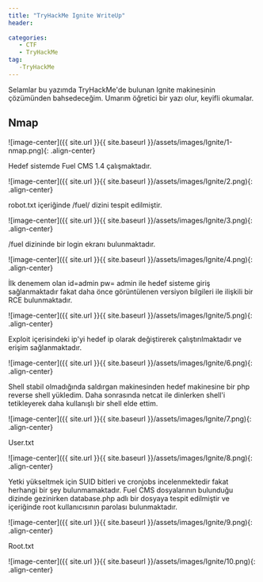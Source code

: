 ```yaml
---
title: "TryHackMe Ignite WriteUp"
header:
 
categories:
   - CTF
   - TryHackMe
tag:
   -TryHackMe
---
```


Selamlar bu yazımda TryHackMe'de bulunan Ignite makinesinin çözümünden bahsedeceğim. Umarım öğretici bir yazı olur, keyifli okumalar.

## Nmap 

![image-center]({{ site.url }}{{ site.baseurl }}/assets/images/Ignite/1-nmap.png){: .align-center}

Hedef sistemde Fuel CMS 1.4 çalışmaktadır.

![image-center]({{ site.url }}{{ site.baseurl }}/assets/images/Ignite/2.png){: .align-center}

robot.txt içeriğinde /fuel/ dizini tespit edilmiştir.

![image-center]({{ site.url }}{{ site.baseurl }}/assets/images/Ignite/3.png){: .align-center}

/fuel dizininde bir login ekranı bulunmaktadır.

![image-center]({{ site.url }}{{ site.baseurl }}/assets/images/Ignite/4.png){: .align-center}

İlk denemem olan id=admin pw= admin ile hedef sisteme giriş sağlanmaktadır fakat daha önce görüntülenen versiyon bilgileri ile ilişkili bir RCE bulunmaktadır.

![image-center]({{ site.url }}{{ site.baseurl }}/assets/images/Ignite/5.png){: .align-center}

Exploit içerisindeki ip'yi hedef ip olarak değiştirerek çalıştırılmaktadır ve erişim sağlanmaktadır.

![image-center]({{ site.url }}{{ site.baseurl }}/assets/images/Ignite/6.png){: .align-center}

Shell stabil olmadığında saldırgan makinesinden hedef makinesine bir php reverse shell yükledim. Daha sonrasında netcat ile dinlerken shell'i tetikleyerek daha kullanışlı bir shell elde ettim.

![image-center]({{ site.url }}{{ site.baseurl }}/assets/images/Ignite/7.png){: .align-center}

User.txt

![image-center]({{ site.url }}{{ site.baseurl }}/assets/images/Ignite/8.png){: .align-center}

Yetki yükseltmek için SUID bitleri ve cronjobs incelenmektedir fakat herhangi bir şey bulunmamaktadır. Fuel CMS dosyalarının bulunduğu dizinde gezinirken database.php adlı bir dosyaya tespit edilmiştir ve içeriğinde root kullanıcısının parolası bulunmaktadır.

![image-center]({{ site.url }}{{ site.baseurl }}/assets/images/Ignite/9.png){: .align-center}

Root.txt

![image-center]({{ site.url }}{{ site.baseurl }}/assets/images/Ignite/10.png){: .align-center}











